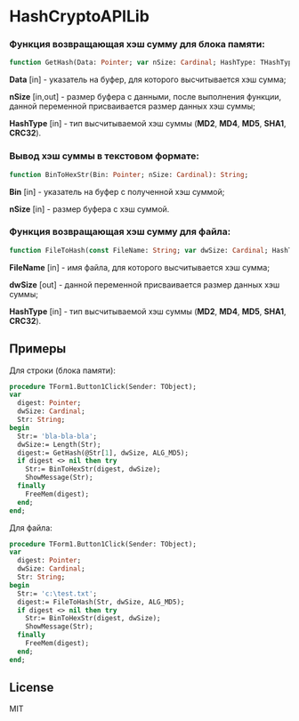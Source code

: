 # HashCryptoAPILib

### Функция возвращающая хэш сумму для блока памяти:

```pas
function GetHash(Data: Pointer; var nSize: Cardinal; HashType: THashType): Pointer;
```

**Data** [in] - указатель на буфер, для которого высчитывается хэш сумма;

**nSize** [in,out] - размер буфера с данными, после выполнения функции, данной переменной присваивается размер данных хэш суммы;

**HashType** [in] - тип высчитываемой хэш суммы (**MD2**, **MD4**, **MD5**, **SHA1**, **CRC32**).

### Вывод хэш суммы в текстовом формате:

```pas
function BinToHexStr(Bin: Pointer; nSize: Cardinal): String;
```

**Bin** [in] - указатель на буфер с полученной хэш суммой;

**nSize** [in] - размер буфера с хэш суммой.

### Функция возвращающая хэш сумму для файла:

```pas
function FileToHash(const FileName: String; var dwSize: Cardinal; HashType: THashType): Pointer;
```

**FileName** [in] - имя файла, для которого высчитывается хэш сумма;

**dwSize** [out] - данной переменной присваивается размер данных хэш суммы;

**HashType** [in] - тип высчитываемой хэш суммы (**MD2**, **MD4**, **MD5**, **SHA1**, **CRC32**).

## Примеры

Для строки (блока памяти):

```pas
procedure TForm1.Button1Click(Sender: TObject);
var
  digest: Pointer;
  dwSize: Cardinal;
  Str: String;
begin
  Str:= 'bla-bla-bla';
  dwSize:= Length(Str);
  digest:= GetHash(@Str[1], dwSize, ALG_MD5);
  if digest <> nil then try
    Str:= BinToHexStr(digest, dwSize);
    ShowMessage(Str);
  finally
    FreeMem(digest);
  end;
end;
```

Для файла:

```pas
procedure TForm1.Button1Click(Sender: TObject);
var
  digest: Pointer;
  dwSize: Cardinal;
  Str: String;
begin
  Str:= 'c:\test.txt';
  digest:= FileToHash(Str, dwSize, ALG_MD5);
  if digest <> nil then try
    Str:= BinToHexStr(digest, dwSize);
    ShowMessage(Str);
  finally
    FreeMem(digest);
  end;
end;
```

License
----

MIT
